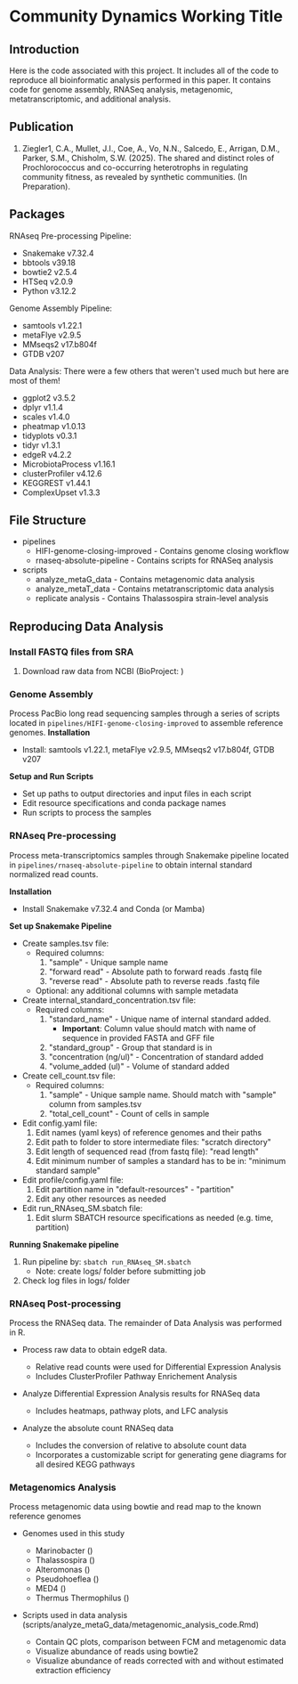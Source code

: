 # Community Dynamics Working Title

## Introduction
Here is the code associated with this project. It includes all of the code to reproduce all bioinformatic analysis performed in this paper. It contains code for genome assembly, RNASeq analysis, metagenomic, metatranscriptomic, and additional analysis.

## Publication
1. Ziegler1, C.A., Mullet, J.I., Coe, A., Vo, N.N., Salcedo, E., Arrigan, D.M., Parker, S.M., Chisholm, S.W. (2025). The shared and distinct roles of Prochlorococcus and co-occurring heterotrophs in regulating community fitness, as revealed by synthetic communities. (In Preparation).

## Packages 
RNAseq Pre-processing Pipeline: 
   - Snakemake v7.32.4  
   - bbtools v39.18
   - bowtie2 v2.5.4
   - HTSeq v2.0.9
   - Python v3.12.2

Genome Assembly Pipeline: 
  - samtools v1.22.1
  - metaFlye v2.9.5
  - MMseqs2 v17.b804f
  - GTDB v207

Data Analysis: There were a few others that weren't used much but here are most of them!
   - ggplot2 v3.5.2
   - dplyr v1.1.4
   - scales v1.4.0
   - pheatmap v1.0.13
   - tidyplots v0.3.1
   - tidyr v1.3.1
   - edgeR v4.2.2
   - MicrobiotaProcess v1.16.1
   - clusterProfiler v4.12.6
   - KEGGREST v1.44.1
   - ComplexUpset v1.3.3

## File Structure
   - pipelines
      - HIFI-genome-closing-improved - Contains genome closing workflow
      - rnaseq-absolute-pipeline - Contains scripts for RNASeq analysis
   - scripts
      - analyze_metaG_data - Contains metagenomic data analysis
      - analyze_metaT_data - Contains metatranscriptomic data analysis
      - replicate analysis - Contains Thalassospira strain-level analysis

## Reproducing Data Analysis
### Install FASTQ files from SRA 
1. Download raw data from NCBI (BioProject: )

### Genome Assembly  
Process PacBio long read sequencing samples through a series of scripts located in `pipelines/HIFI-genome-closing-improved` to assemble reference genomes. 
**Installation**  
  - Install: samtools v1.22.1, metaFlye v2.9.5, MMseqs2 v17.b804f, GTDB v207

**Setup and Run Scripts**
  - Set up paths to output directories and input files in each script
  - Edit resource specifications and conda package names 
  - Run scripts to process the samples


### RNAseq Pre-processing
Process meta-transcriptomics samples through Snakemake pipeline located in `pipelines/rnaseq-absolute-pipeline` to obtain internal standard normalized read counts.  

**Installation**  
  - Install Snakemake v7.32.4 and Conda (or Mamba)

**Set up Snakemake Pipeline**  
  - Create samples.tsv file: 
    - Required columns: 
      1. "sample" - Unique sample name 
      2. "forward read" - Absolute path to forward reads .fastq file 
      3. "reverse read" - Absolute path to reverse reads .fastq file
    - Optional: any additional columns with sample metadata 
  - Create internal_standard_concentration.tsv file:
    - Required columns: 
      1. "standard_name" - Unique name of internal standard added. 
          - **Important**: Column value should match with name of sequence in provided FASTA and GFF file
      2. "standard_group" - Group that standard is in 
      3. "concentration (ng/ul)" - Concentration of standard added 
      4. "volume_added (ul)" - Volume of standard added 
  - Create cell_count.tsv file:
    - Required columns: 
      1. "sample" - Unique sample name. Should match with "sample" column from samples.tsv	
      2. "total_cell_count" - Count of cells in sample 
  - Edit config.yaml file:
    1. Edit names (yaml keys) of reference genomes and their paths
    2. Edit path to folder to store intermediate files: "scratch directory"
    3. Edit length of sequenced read (from fastq file): "read length"
    4. Edit minimum number of samples a standard has to be in: "minimum standard sample"
  - Edit profile/config.yaml file:
    1. Edit partition name in "default-resources" - "partition"
    2. Edit any other resources as needed 
  - Edit run_RNAseq_SM.sbatch file: 
    1. Edit slurm SBATCH resource specifications as needed (e.g. time, partition)

**Running Snakemake pipeline**  
  1. Run pipeline by: `sbatch run_RNAseq_SM.sbatch`
      - Note: create logs/ folder before submitting job 
  2. Check log files in logs/ folder 

### RNAseq Post-processing
Process the RNASeq data. The remainder of Data Analysis was performed in R.
  - Process raw data to obtain edgeR data.
    - Relative read counts were used for Differential Expression Analysis
    - Includes ClusterProfiler Pathway Enrichement Analysis
      
  - Analyze Differential Expression Analysis results for RNASeq data
    - Includes heatmaps, pathway plots, and LFC analysis
      
  - Analyze the absolute count RNASeq data
    - Includes the conversion of relative to absolute count data
    - Incorporates a customizable script for generating gene diagrams for all desired KEGG pathways

### Metagenomics Analysis   
Process metagenomic data using bowtie and read map to the known reference genomes  
  - Genomes used in this study
    - Marinobacter ()
    - Thalassospira ()
    - Alteromonas ()
    - Pseudohoeflea ()
    - MED4 () 
    - Thermus Thermophilus ()
      
  - Scripts used in data analysis (scripts/analyze_metaG_data/metagenomic_analysis_code.Rmd)
    - Contain QC plots, comparison between FCM and metagenomic data
    - Visualize abundance of reads using bowtie2
    - Visualize abundance of reads corrected with and without estimated extraction efficiency
